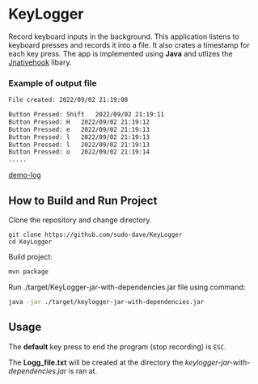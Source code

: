 # KeyLogger
Record keyboard inputs in the background. This application listens to keyboard presses and records it into a file. It also crates a timestamp for each key press. The app is implemented using **Java** and utlizes the [Jnativehook](https://github.com/kwhat/jnativehook) libary.

### Example of output file
```txt
File created: 2022/09/02 21:19:08

Button Pressed: Shift	2022/09/02 21:19:11
Button Pressed: H	2022/09/02 21:19:12
Button Pressed: e	2022/09/02 21:19:13
Button Pressed: l	2022/09/02 21:19:13
Button Pressed: l	2022/09/02 21:19:13
Button Pressed: o	2022/09/02 21:19:14
.....
```
[demo-log](https://github.com/sudo-dave/KeyLogger/blob/master/demo-log.txt)

## How to Build and Run Project

Clone the repository and change directory.

```
git clone https://github.com/sudo-dave/KeyLogger
cd KeyLogger
```

Build project: 
```bash
mvn package
```
Run ./target/KeyLogger-jar-with-dependencies.jar file using command:
```bash
java -jar ./target/keylogger-jar-with-dependencies.jar
```
## Usage 
The **default** key press to end the program (stop recording) is `ESC`. 

The **Logg_file.txt** will be created at the directory the *keylogger-jar-with-dependencies.jar* is ran at.
